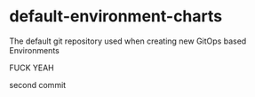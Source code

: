 # default-environment-charts
The default git repository used when creating new GitOps based Environments

FUCK YEAH

second commit

